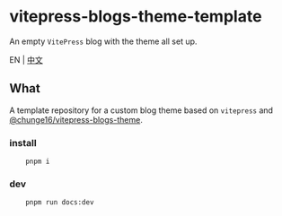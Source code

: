 # vitepress-blogs-theme-template


An empty `VitePress` blog with the theme all set up.

EN | [中文](README_zh.md)

## What

A template repository for a custom blog theme based on `vitepress` and [@chunge16/vitepress-blogs-theme](https://www.npmjs.com/package/@chunge16/vitepress-blogs-theme).


### install
    
```shell
    pnpm i
```

### dev

```bash
    pnpm run docs:dev
```
